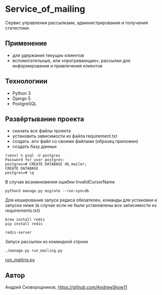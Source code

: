 # Service_of_mailing
Сервис управления рассылками, администрирования и получения статистики.

## Применение 
- для удержания текущих клиентов
- вспомогательные, или «прогревающие», рассылки для информирования и привлечения клиентов

## Технологиии 
- Python 3 
- Django 5
- PostgreSQL

## Развёртывание проекта 
- скачать все файлы проекта
- установить зависимости из файла requirement.txt
- создать .env файл со своими файлами (образец приложен)
- создать базу данных
```commandline
(venv) % psql -U postgres 
Password for user postgres: 
postgres=# CREATE DATABASE db_mailer;
CREATE DATABASE
postgres=# \q
```

В случае возникновения ошибки InvalidCursorName 
```commandline
python3 manage.py migrate --run-syncdb

```
Для кеширования запуск редиса обязателен, команды для установки и запуска ниже (в случае если не были установлены все записимости из requirements.txt)

```commandline
brew install redis
pip install redis

redis-server
```

Запуск рассылки из командной строки
```commandline
./manage.py run_mailing.py
```
[run_mailing.py](main%2Fmanagement%2Fcommands%2Frun_mailing.py)

## Автор 
Андрей Сковородников, https://github.com/AndrewSkow11
